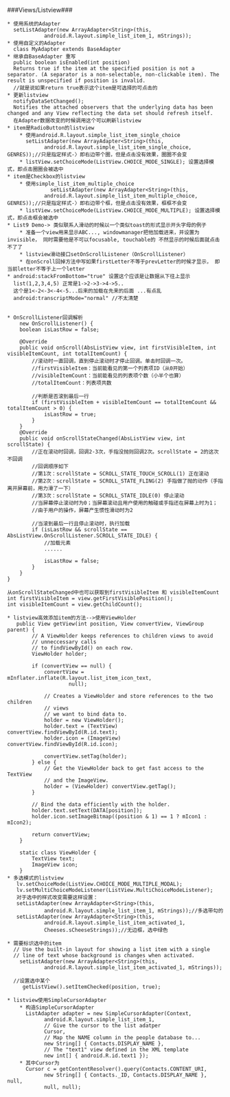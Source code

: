 ###Views/Listview###

	* 使用系统的Adapter
	  setListAdapter(new ArrayAdapter<String>(this,
                android.R.layout.simple_list_item_1, mStrings));
	* 使用自定义的Adapter
	  class MyAdapter extends BaseAdapter
	* 继承自BaseAdapter 重写
	  public boolean isEnabled(int position)
	  Returns true if the item at the specified position is not a separator. (A separator is a non-selectable, non-clickable item). The result is unspecified if position is invalid.
      //就是说如果return true表示这个item是可选择的可点击的
	* 更新listview
	  notifyDataSetChanged(); 
	  Notifies the attached observers that the underlying data has been changed and any View reflecting the data set should refresh itself. 
  	  在Adapter数据改变的时候调用这个可以刷新listview
	* item是RadioButton的listview
	  	* 使用android.R.layout.simple_list_item_single_choice
	  	  setListAdapter(new ArrayAdapter<String>(this,
                android.R.layout.simple_list_item_single_choice, GENRES));//只是指定样式-〉即右边带个圈，但是点击没有效果，圈圈不会变
		* listView.setChoiceMode(ListView.CHOICE_MODE_SINGLE); 设置选择模式，即点击圈圈会被选中
	* item是Checkbox的listview
	  	* 使用simple_list_item_multiple_choice
	  	          setListAdapter(new ArrayAdapter<String>(this,
                android.R.layout.simple_list_item_multiple_choice, GENRES));//只是指定样式-〉即右边带个框，但是点击没有效果，框框不会变
		* listView.setChoiceMode(ListView.CHOICE_MODE_MULTIPLE); 设置选择模式，即点击框会被选中
	* List9 Demo-> 类似联系人滑动的时候以一个类似toast的形式显示开头字母的例子
		* 准备一个view用来显示ABC..., windowmanager把他加载进来，并设置为invisible， 同时需要他是不可以focusable, touchable的 不然显示的时候后面就点击不了了
		* listview滑动接口setOnScrollListener（OnScrollListener）
		* 在onScroll回掉方法中写如果firstLetter不等于prevLetter的时候才显示， 即当前letter不等于上一个letter
	* android:stackFromBottom="true" 设置这个应该是让数据从下往上显示
	  list(1,2,3,4,5) 正常是1->2->3->4->5..
	  这个是1<-2<-3<-4<-5...后来的加载在先来的后面 ...有点乱
      android:transcriptMode="normal" //不太清楚
	
	
	* OnScrollListener回调解析
		new OnScrollListener() {    
        boolean isLastRow = false;    
        
        @Override    
        public void onScroll(AbsListView view, int firstVisibleItem, int visibleItemCount, int totalItemCount) {    
            //滚动时一直回调，直到停止滚动时才停止回调。单击时回调一次。    
            //firstVisibleItem：当前能看见的第一个列表项ID（从0开始）    
            //visibleItemCount：当前能看见的列表项个数（小半个也算）    
            //totalItemCount：列表项共数    
        
            //判断是否滚到最后一行    
            if (firstVisibleItem + visibleItemCount == totalItemCount && totalItemCount > 0) {    
                isLastRow = true;    
            }    
        }    
        @Override    
        public void onScrollStateChanged(AbsListView view, int scrollState) {    
            //正在滚动时回调，回调2-3次，手指没抛则回调2次。scrollState = 2的这次不回调    
            //回调顺序如下    
            //第1次：scrollState = SCROLL_STATE_TOUCH_SCROLL(1) 正在滚动    
            //第2次：scrollState = SCROLL_STATE_FLING(2) 手指做了抛的动作（手指离开屏幕前，用力滑了一下）    
            //第3次：scrollState = SCROLL_STATE_IDLE(0) 停止滚动             
            //当屏幕停止滚动时为0；当屏幕滚动且用户使用的触碰或手指还在屏幕上时为1；  
            //由于用户的操作，屏幕产生惯性滑动时为2  
        
            //当滚到最后一行且停止滚动时，执行加载    
            if (isLastRow && scrollState == AbsListView.OnScrollListener.SCROLL_STATE_IDLE) {    
                //加载元素    
                ......    
        
                isLastRow = false;    
            }    
        }    
    }  

	从onScrollStateChanged中也可以获取到firstVisibleItem 和 visibleItemCount
 	int firstVisibleItem = view.getFirstVisiblePosition();
    int visibleItemCount = view.getChildCount();

	* listview高效添加item的方法-->使用ViewHolder
       public View getView(int position, View convertView, ViewGroup parent) {
            // A ViewHolder keeps references to children views to avoid
            // unneccessary calls
            // to findViewById() on each row.
            ViewHolder holder;

            if (convertView == null) {
                convertView = mInflater.inflate(R.layout.list_item_icon_text,
                        null);

                // Creates a ViewHolder and store references to the two children
                // views
                // we want to bind data to.
                holder = new ViewHolder();
                holder.text = (TextView) convertView.findViewById(R.id.text);
                holder.icon = (ImageView) convertView.findViewById(R.id.icon);

                convertView.setTag(holder);
            } else {
                // Get the ViewHolder back to get fast access to the TextView
                // and the ImageView.
                holder = (ViewHolder) convertView.getTag();
            }

            // Bind the data efficiently with the holder.
            holder.text.setText(DATA[position]);
            holder.icon.setImageBitmap((position & 1) == 1 ? mIcon1 : mIcon2);

            return convertView;
        }

        static class ViewHolder {
            TextView text;
            ImageView icon;
        }
	* 多选模式的listview
	   lv.setChoiceMode(ListView.CHOICE_MODE_MULTIPLE_MODAL);
       lv.setMultiChoiceModeListener(ListView.MultiChoiceModeListener);
	   对于选中的样式改变需要这样设置： 
	   setListAdapter(new ArrayAdapter<String>(this,
                android.R.layout.simple_list_item_1, mStrings));//多选带勾的
	   setListAdapter(new ArrayAdapter<String>(this,
                android.R.layout.simple_list_item_activated_1,
                Cheeses.sCheeseStrings));//无边框，选中绿色

	* 需要标识选中的item
	  // Use the built-in layout for showing a list item with a single
      // line of text whose background is changes when activated.
        setListAdapter(new ArrayAdapter<String>(this,
                android.R.layout.simple_list_item_activated_1, mStrings));

	  //设置选中某个
	     getListView().setItemChecked(position, true);

	* listview使用SimpleCursorAdapter
		* 构造SimpleCursorAdapter
		  ListAdapter adapter = new SimpleCursorAdapter(Context,
                android.R.layout.simple_list_item_1,
                // Give the cursor to the list adatper
                Cursor,
                // Map the NAME column in the people database to...
                new String[] { Contacts.DISPLAY_NAME },
                // The "text1" view defined in the XML template
                new int[] { android.R.id.text1 });
		* 其中Cursor为
		  Cursor c = getContentResolver().query(Contacts.CONTENT_URI,
                new String[] { Contacts._ID, Contacts.DISPLAY_NAME }, null,
                null, null);
	  
	